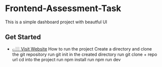 # Frontend-Assessment-Task

 This is a simple dashboard project with beautful UI

## Get Started

- [👉🏼 Visit Website](https://tourmaline-hamster-935364.netlify.app/)
How to run the project
Create a directory and clone the git repository
run git init in the created directory
run git clone + repo url
cd into the project
run npm install
run npm run dev